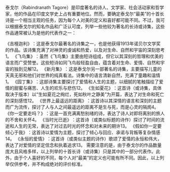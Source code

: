 
泰戈尔（‌Rabindranath Tagore）‌是印度著名的诗人、‌文学家、‌社会活动家和哲学家，‌他的作品在印度文学史上占有重要地位。‌然而，‌要确定泰戈尔“最美”的十首长诗是一个相当主观的任务，‌因为每个人对美的定义和喜好都可能不同。‌不过，‌我可以根据泰戈尔的知名作品和广泛认可度，‌列举一些他较为著名的长诗或诗集，‌这些作品通常被认为是他的代表作之一：‌

 《‌吉檀迦利》‌：‌这是泰戈尔最著名的诗集之一，‌也是他获得1913年诺贝尔文学奖的作品。‌该诗集充满了对神灵的虔诚和热爱，‌以及对生命、‌自然和宇宙的深刻思考1。‌
 《‌飞鸟集》‌：‌虽然《‌飞鸟集》‌主要由短诗组成，‌但它以其深刻的哲理和优美的语言而广受赞誉。‌这些短诗如同飞鸟般轻盈自由，‌蕴含着对生命、‌爱情、‌自然和宇宙的独到见解12。‌
 《‌新月集》‌：‌这是泰戈尔另一部著名的诗集，‌主要描写儿童的天真无邪和他们对世界的纯真看法。‌诗集中的语言清新自然，‌充满了童趣和温情1。‌
 《‌园丁集》‌：‌这部诗集主要探讨了爱情和人生的主题，‌以细腻的笔触描绘了爱情的甜蜜与痛苦、‌人生的欢乐与悲伤12。‌
 《‌生如夏花》‌：‌这首诗（‌或诗集，‌具体取决于版本）‌以“生如夏花之绚烂，‌死如秋叶之静美”为开篇，‌表达了对生命和死亡的深刻感悟12。‌
 《‌世界上最遥远的距离》‌：‌这首诗以其深情的语言和深刻的主题而广为流传，‌探讨了人与人之间最遥远的距离不是生与死，‌而是心灵的隔阂4。‌
 《‌你一定要走吗？‌》‌：‌这是一首充满离愁别绪的诗，‌表达了诗人对即将离别的旅人的不舍和关怀4。‌
 《‌当时光已逝》‌：‌这首诗（‌或类似标题的诗作）‌探讨了时间的流逝和人生的无常，‌表达了对过去时光的怀念和对未来的期许13。‌
 《‌假如你一定要倾心于我》‌：‌这首诗以爱情为主题，‌探讨了倾心与回应、‌承诺与背叛等复杂情感14。‌
 《‌永恒的爱情》‌：‌这首诗（‌或类似主题的诗作）‌歌颂了爱情的永恒和伟大，‌表达了对爱情的坚定信念和执着追求13。‌
需要注意的是，‌由于泰戈尔的作品数量庞大且风格多样，‌以上列举的十首长诗（‌或诗集）‌只是其中的一部分代表作。‌此外，‌由于个人喜好的不同，‌每个人对“最美”的定义也可能有所不同。‌因此，‌以上列举仅供参考，‌并不构成绝对的评价标准。‌

